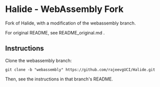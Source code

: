 # Halide - WebAssembly Fork #

Fork of Halide, with a modification of the webassembly branch.

For original README, see README\_original.md .

## Instructions ##

Clone the webassembly branch:
```
git clone -b "webassembly" https://github.com/rajeevgUCI/Halide.git
```
Then, see the instructions in that branch's README.

